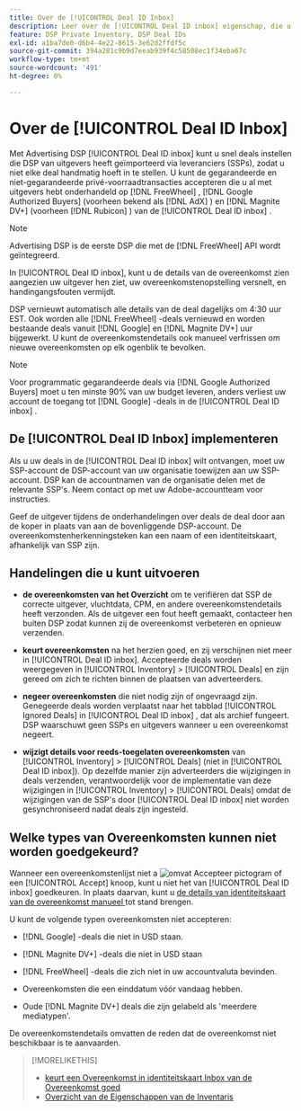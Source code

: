 ```yaml
---
title: Over de [!UICONTROL Deal ID Inbox]
description: Leer over de [!UICONTROL Deal ID inbox] eigenschap, die u toestaat om privé overeenkomsten goed te keuren u reeds met uitgevers op  [!DNL FreeWheel], [!DNL Google Authorized Buyers]  (vroeger gekend als  [!DNL AdX]), and [!DNL Magnite DV+]  (vroeger  [!DNL Rubicon]) hebt onderhandeld.
feature: DSP Private Inventory, DSP Deal IDs
exl-id: a1ba7de0-d6b4-4e22-8615-3e62d2ffdf5c
source-git-commit: 394a281c9b9d7eeab939f4c58508ec1f34eba67c
workflow-type: tm+mt
source-wordcount: '491'
ht-degree: 0%

---
```


# Over de [!UICONTROL Deal ID Inbox]

Met Advertising DSP [!UICONTROL Deal ID inbox] kunt u snel deals instellen die DSP van uitgevers heeft geïmporteerd via leveranciers (SSPs), zodat u niet elke deal handmatig hoeft in te stellen. U kunt de gegarandeerde en niet-gegarandeerde privé-voorraadtransacties accepteren die u al met uitgevers hebt onderhandeld op [!DNL FreeWheel] , [!DNL Google Authorized Buyers] (voorheen bekend als [!DNL AdX] ) en [!DNL Magnite DV+] (voorheen [!DNL Rubicon] ) van de [!UICONTROL Deal ID inbox] .

>[!NOTE]
>
>Advertising DSP is de eerste DSP die met de [!DNL FreeWheel] API wordt geïntegreerd.

In [!UICONTROL Deal ID inbox], kunt u de details van de overeenkomst zien aangezien uw uitgever hen ziet, uw overeenkomstenopstelling versnelt, en handingangsfouten vermijdt.

<!-- 
Accepting a deal automatically pre-populates a new Deal ID record with details from the publisher, and you need to enter only the publisher [always? or just in some cases?], the media type, who can access the deal, and any attribute labels to apply to the deal so it's easy to find. [Are labels a dimension you can report on?]

For each available deal, you can review the deal details sent directly from the publisher. Some deals are grouped as proposals (packages), and you can see the individual deal details by reviewing the deal.

You can accept any available deal or move an incorrect deal to the Ignored Deals tab. You can also un-ignore deals, which moves them back to the New Deals tab so you can potentially accept them.

For each deal, you can select one publisher and one media type (Desktop Video, Mobile Video, Connected TV, Display, or Audio), and you can share the deal with specific advertisers and with all advertisers for a specific account.
 -->

DSP vernieuwt automatisch alle details van de deal dagelijks om 4:30 uur EST. Ook worden alle [!DNL FreeWheel] -deals vernieuwd en worden bestaande deals vanuit [!DNL Google] en [!DNL Magnite DV+] uur bijgewerkt. U kunt de overeenkomstendetails ook manueel verfrissen om nieuwe overeenkomsten op elk ogenblik te bevolken.

<!-- MC: I'm not sure where I got the following. Is this currently true? -->

>[!NOTE]
>
>Voor programmatic gegarandeerde deals via [!DNL Google Authorized Buyers] moet u ten minste 90% van uw budget leveren, anders verliest uw account de toegang tot [!DNL Google] -deals in de [!UICONTROL Deal ID inbox] .

## De [!UICONTROL Deal ID Inbox] implementeren

Als u uw deals in de [!UICONTROL Deal ID inbox] wilt ontvangen, moet uw SSP-account de DSP-account van uw organisatie toewijzen aan uw SSP-account. DSP kan de accountnamen van de organisatie delen met de relevante SSP&#39;s. Neem contact op met uw Adobe-accountteam voor instructies.

Geef de uitgever tijdens de onderhandelingen over deals de deal door aan de koper in plaats van aan de bovenliggende DSP-account. De overeenkomstenherkenningsteken kan een naam of een identiteitskaart, afhankelijk van SSP zijn.

## Handelingen die u kunt uitvoeren

* **de overeenkomsten van het Overzicht** om te verifiëren dat SSP de correcte uitgever, vluchtdata, CPM, en andere overeenkomstendetails heeft verzonden. Als de uitgever een fout heeft gemaakt, contacteer hen buiten DSP zodat kunnen zij de overeenkomst verbeteren en opnieuw verzenden.

* **keurt overeenkomsten** na het herzien goed, en zij verschijnen niet meer in [!UICONTROL Deal ID inbox]. Accepteerde deals worden weergegeven in [!UICONTROL Inventory] > [!UICONTROL Deals] en zijn gereed om zich te richten binnen de plaatsen van adverteerders.

* **negeer overeenkomsten** die niet nodig zijn of ongevraagd zijn. Genegeerde deals worden verplaatst naar het tabblad [!UICONTROL Ignored Deals] in [!UICONTROL Deal ID inbox] , dat als archief fungeert. DSP waarschuwt geen SSPs en uitgevers wanneer u een overeenkomst negeert.

* **wijzigt details voor reeds-toegelaten overeenkomsten** van [!UICONTROL Inventory] > [!UICONTROL Deals] (niet in [!UICONTROL Deal ID inbox]). Op dezelfde manier zijn adverteerders die wijzigingen in deals verzenden, verantwoordelijk voor de implementatie van deze wijzigingen in [!UICONTROL Inventory] > [!UICONTROL Deals] omdat de wijzigingen van de SSP&#39;s door [!UICONTROL Deal ID inbox] niet worden gesynchroniseerd nadat deals zijn ingesteld.

## Welke types van Overeenkomsten kunnen niet worden goedgekeurd?

Wanneer een overeenkomstenlijst niet a ![ omvat Accepteer ](/help/dsp/assets/accept.png) pictogram of een [!UICONTROL Accept] knoop, kunt u niet het van [!UICONTROL Deal ID inbox] goedkeuren. In plaats daarvan, kunt u [ de details van identiteitskaart van de overeenkomst manueel ](/help/dsp/inventory/deal-id-create.md) tot stand brengen.

U kunt de volgende typen overeenkomsten niet accepteren:

* [!DNL Google] -deals die niet in USD staan.

* [!DNL Magnite DV+] -deals die niet in USD staan

* [!DNL FreeWheel] -deals die zich niet in uw accountvaluta bevinden.

* Overeenkomsten die een einddatum vóór vandaag hebben.

* Oude [!DNL Magnite DV+] deals die zijn gelabeld als &#39;meerdere mediatypen&#39;.

De overeenkomstendetails omvatten de reden dat de overeenkomst niet beschikbaar is te aanvaarden.

>[!MORELIKETHIS]
>
>* [ keurt een Overeenkomst in identiteitskaart Inbox van de Overeenkomst goed ](deal-id-inbox-accept.md)
>* [ Overzicht van de Eigenschappen van de Inventaris ](inventory-overview.md)

